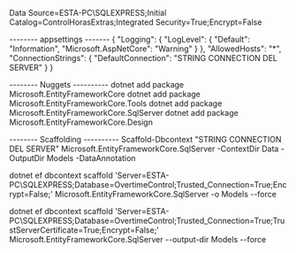 ﻿

Data Source=ESTA-PC\SQLEXPRESS;Initial Catalog=ControlHorasExtras;Integrated Security=True;Encrypt=False

-------- appsettings -------
{
  "Logging": {
    "LogLevel": {
      "Default": "Information",
      "Microsoft.AspNetCore": "Warning"
    }
  },
  "AllowedHosts": "*",
  "ConnectionStrings": {
    "DefaultConnection": "STRING CONNECTION DEL SERVER"
  }
}

-------- Nuggets ----------
dotnet add package Microsoft.EntityFrameworkCore
dotnet add package Microsoft.EntityFrameworkCore.Tools
dotnet add package Microsoft.EntityFrameworkCore.SqlServer
dotnet add package Microsoft.EntityFrameworkCore.Design

-------- Scaffolding ----------
Scaffold-Dbcontext "STRING CONNECTION DEL SERVER" Microsoft.EntityFrameworkCore.SqlServer -ContextDir Data -OutputDir Models -DataAnnotation

dotnet ef dbcontext scaffold 'Server=ESTA-PC\SQLEXPRESS;Database=OvertimeControl;Trusted_Connection=True;Encrypt=False;' Microsoft.EntityFrameworkCore.SqlServer -o Models --force

dotnet ef dbcontext scaffold 'Server=ESTA-PC\SQLEXPRESS;Database=OvertimeControl;Trusted_Connection=True;TrustServerCertificate=True;Encrypt=False;' Microsoft.EntityFrameworkCore.SqlServer --output-dir Models --force 